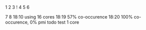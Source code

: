 1 2 3 !
4 5 6

7 8
18:10 using 16 cores
18:19 57% co-occurence
18:20 100% co-occurence, 0% pmi
todo test 1 core
